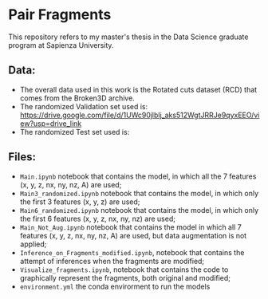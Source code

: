 # Pair Fragments
This repository refers to my master's thesis in the Data Science graduate program at Sapienza University.
## Data:
* The overall data used in this work is the Rotated cuts dataset (RCD) that comes from the Broken3D archive.
* The randomized Validation set used is: https://drive.google.com/file/d/1UWc90jlblj_aks512WgtJRRJe9qyxEEO/view?usp=drive_link
* The randomized Test set used is:


## Files:
* `Main.ipynb` notebook that contains the model, in which all the 7 features (x, y, z, nx, ny, nz, A) are used;
* `Main3_randomized.ipynb` notebook that contains the model, in which only the  first 3 features (x, y, z) are used;
* `Main6_randomized.ipynb` notebook that contains the model, in which only the  first 6 features (x, y, z, nx, ny, nz) are used;
* `Main_Not_Aug.ipynb` notebook that contains the model in which all 7 features (x, y, z, nx, ny, nz, A) are used, but data augmentation is not applied;
* `Inference_on_Fragments_modified.ipynb`, notebook that contains the attempt of inferences when the fragments are modified;
* `Visualize_fragments.ipynb`, notebook that contains the code to graphically represent the fragments, both original and modified;
* `environment.yml` the conda envirorment to run the models
